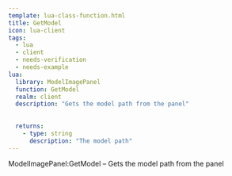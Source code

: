 ```yaml
---
template: lua-class-function.html
title: GetModel
icon: lua-client
tags:
  - lua
  - client
  - needs-verification
  - needs-example
lua:
  library: ModelImagePanel
  function: GetModel
  realm: client
  description: "Gets the model path from the panel"
  
  
  returns:
    - type: string
      description: "The model path"
---
```


<div class="lua__search__keywords">
ModelImagePanel:GetModel &#x2013; Gets the model path from the panel
</div>
